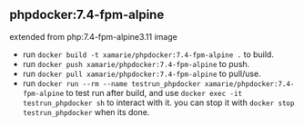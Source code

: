## phpdocker:7.4-fpm-alpine
extended from php:7.4-fpm-alpine3.11 image
* run `docker build -t xamarie/phpdocker:7.4-fpm-alpine .` to build.
* run `docker push xamarie/phpdocker:7.4-fpm-alpine` to push.
* run `docker pull xamarie/phpdocker:7.4-fpm-alpine` to pull/use.
* run `docker run --rm --name testrun_phpdocker xamarie/phpdocker:7.4-fpm-alpine` to test run after build, and use `docker exec -it testrun_phpdocker sh` to interact with it. you can stop it with `docker stop testrun_phpdocker` when its done.